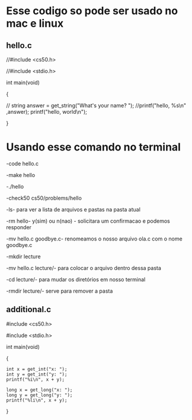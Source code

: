 # Esse codigo so pode ser usado no mac e linux 

## hello.c
//#include <cs50.h>

//#include <stdio.h>

int main(void)

{

   // string answer = get_string("What's your name? ");
   //printf("hello, %s\n" ,answer);
   printf("hello, world\n");

}

# Usando esse comando no terminal
-code hello.c

-make hello

-./hello

-check50 cs50/problems/hello

-ls- para ver a lista de arquivos e pastas na pasta atual

-rm hello- y(sim) ou n(nao) - solicitara um confirmacao e podemos responder

-mv hello.c goodbye.c- renomeamos o nosso arquivo ola.c com o nome goodbye.c

-mkdir lecture

-mv hello.c lecture/- para colocar o arquivo dentro dessa pasta

-cd lecture/- para mudar os diretórios em nosso terminal

-rmdir lecture/- serve para remover a pasta 

## additional.c
#include <cs50.h>

#include <stdio.h>

int main(void)

{

    int x = get_int("x: ");
    int y = get_int("y: ");
    printf("%i\n", x + y);

    long x = get_long("x: ");
    long y = get_long("y: ");
    printf("%li\n", x + y);

}